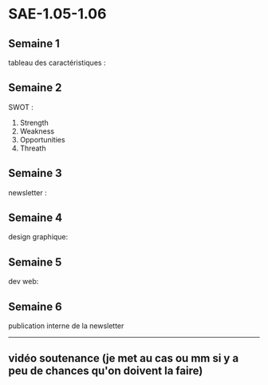 # SAE-1.05-1.06

## Semaine 1
  tableau des caractéristiques :
    

## Semaine 2
SWOT :
1. Strength
2. Weakness  
3. Opportunities  
4. Threath  
    

## Semaine 3
  newsletter :  

## Semaine 4
  design graphique:  

## Semaine 5
  dev web: 

## Semaine 6
  publication interne de la newsletter


---

## vidéo soutenance (je met au cas ou mm si y a peu de chances qu'on doivent la faire)
    
